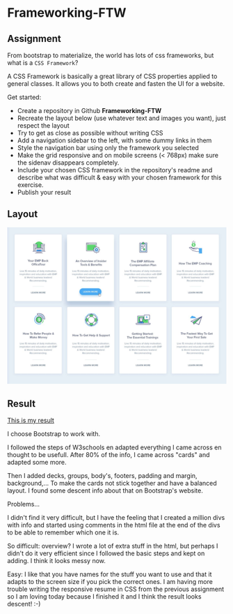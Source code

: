 # Frameworking-FTW

## Assignment

From bootstrap to materialize, the world has lots of css frameworks, but what is a `CSS Framework`?

A CSS Framework is basically a great library of CSS properties applied to general classes.
It allows you to both create and fasten the UI for a website.

Get started:
- Create a repository in Github **Frameworking-FTW**
- Recreate the layout below (use whatever text and images you want), just respect the layout
- Try to get as close as possible without writing CSS
- Add a navigation sidebar to the left, with some dummy links in them
- Style the navigation bar using only the framework you selected
- Make the grid responsive and on mobile screens (< 768px) make sure the sidenav disappears completely.
- Include your chosen CSS framework in the repository's readme and describe what was difficult & easy with your chosen framework for this exercise.
- Publish your result

## Layout

![Layout](Images/exercise-1.png)

## Result 

[This is my result](https://tinevancorenland.github.io/Frameworking-FTW/)

I choose Bootstrap to work with. 

I followed the steps of W3schools en adapted everything I came across en thought to be usefull. After 80% of the info, I came across "cards" and adapted some more. 

Then I added decks, groups, body's, footers, padding and margin, background,... To make the cards not stick together and have a balanced layout. I found some descent info about that on Bootstrap's website. 

Problems... 

I didn't find it very difficult, but I have the feeling that I created a million divs with info and started using comments in the html file at the end of the divs to be able to remember which one it is. 

So difficult: overview? I wrote a lot of extra stuff in the html, but perhaps I didn't do it very efficient since I followed the basic steps and kept on adding. I think it looks messy now. 

Easy: I like that you have names for the stuff you want to use and that it adapts to the screen size if you pick the correct ones. I am having more trouble writing the responsive resume in CSS from the previous assignment so I am loving today because I finished it and I think the result looks descent! :-)

